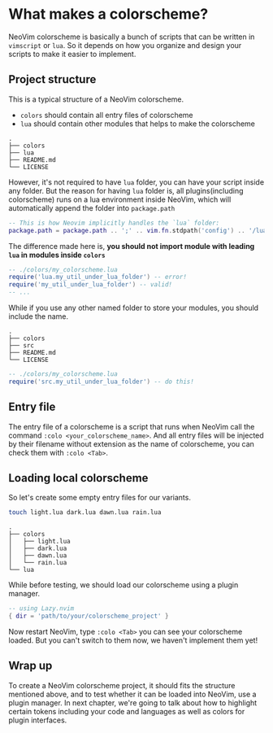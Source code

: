 # What makes a colorscheme?

NeoVim colorscheme is basically a bunch of scripts that can be written in `vimscript` or `lua`.
So it depends on how you organize and design your scripts to make it easier to implement.

## Project structure

This is a typical structure of a NeoVim colorscheme.

- `colors` should contain all entry files of colorscheme
- `lua` should contain other modules that helps to make the colorscheme

```plain
.
├── colors
├── lua
├── README.md
└── LICENSE
```

However, it's not required to have `lua` folder, you can have your script inside any folder.
But the reason for having `lua` folder is, all plugins(including colorscheme) runs on a lua environment inside NeoVim, which will automatically append the folder into `package.path`

```lua
-- This is how Neovim implicitly handles the `lua` folder:
package.path = package.path .. ';' .. vim.fn.stdpath('config') .. '/lua/?.lua;' .. vim.fn.stdpath('config') .. '/lua/?/init.lua'
```

The difference made here is, **you should not import module with leading `lua` in modules inside `colors`**

```lua
-- ./colors/my_colorscheme.lua
require('lua.my_util_under_lua_folder') -- error!
require('my_util_under_lua_folder') -- valid!
-- ...
```

While if you use any other named folder to store your modules, you should include the name.

```plain
.
├── colors
├── src
├── README.md
└── LICENSE
```

```lua
-- ./colors/my_colorscheme.lua
require('src.my_util_under_lua_folder') -- do this!
```

## Entry file

The entry file of a colorscheme is a script that runs when NeoVim call the command `:colo <your_colorscheme_name>`. And all entry files will be injected by their filename without extension as the name of colorscheme, you can check them with `:colo <Tab>`.

## Loading local colorscheme

So let's create some empty entry files for our variants.

```bash
touch light.lua dark.lua dawn.lua rain.lua
```

```plain
.
├── colors
│   ├── light.lua
│   ├── dark.lua
│   ├── dawn.lua
│   └── rain.lua
└── lua

```

While before testing, we should load our colorscheme using a plugin manager.

```lua
-- using Lazy.nvim
{ dir = 'path/to/your/colorscheme_project' }
```

Now restart NeoVim, type `:colo <Tab>` you can see your colorscheme loaded. But you can't switch to them now, we haven't implement them yet!

## Wrap up

To create a NeoVim colorscheme project, it should fits the structure mentioned above, and to test whether it can be loaded into NeoVim, use a plugin manager.
In next chapter, we're going to talk about how to highlight certain tokens including your code and languages as well as colors for plugin interfaces.
